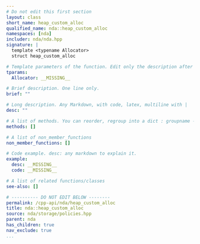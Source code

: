 ```yaml
---
# Do not edit this first section
layout: class
short_name: heap_custom_alloc
qualified_name: nda::heap_custom_alloc
namespaces: [nda]
includer: nda/nda.hpp
signature: |
  template <typename Allocator>
  struct heap_custom_alloc

# Template parameters of the function. Edit only the description after the :
tparams:
  Allocator: __MISSING__

# Brief description. One line only.
brief: ""

# Long description. Any Markdown, with code, latex, multiline with |
desc: ""

# A list of methods. You can reorder, regroup into a dict : groupname -> list
methods: []

# A list of non_member_functions
non_member_functions: []

# Code example. desc: any markdown to explain it.
example:
  desc: __MISSING__
  code: __MISSING__

# A list of related functions/classes
see-also: []

# ---------- DO NOT EDIT BELOW --------
permalink: /cpp-api/nda/heap_custom_alloc
title: nda::heap_custom_alloc
source: nda/storage/policies.hpp
parent: nda
has_children: true
nav_exclude: true
...
```


